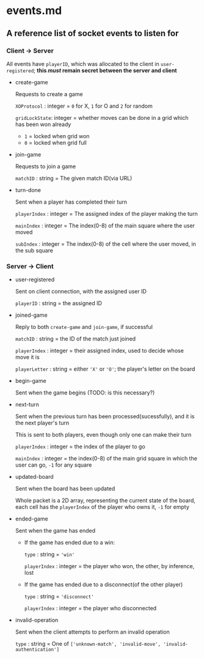 # events.md
## A reference list of socket events to listen for

### Client -> Server
All events have `playerID`, which was allocated to the client in `user-registered`; **this _must_ remain secret between the server and client**
 - create-game
   
   Requests to create a game
   
   `XOProtocol` : integer = `0` for X, `1` for O and `2` for random
   
   `gridLockState`: integer = whether moves can be done in a grid which has been won already
    - `1` = locked when grid won
    - `0` = locked when grid full
   
 - join-game
   
   Requests to join a game
   
   `matchID` : string = The given match ID(via URL)
   
 - turn-done
   
   Sent when a player has completed their turn
   
   `playerIndex` : integer = The assigned index of the player making the turn
   
   `mainIndex` : integer = The index(0-8) of the main square where the user moved
   
   `subIndex` : integer = The index(0-8) of the cell where the user moved, in the sub square
   
### Server -> Client
 - user-registered
 
   Sent on client connection, with the assigned user ID
   
   `playerID` : string = the assigned ID
   
 - joined-game
   
   Reply to both `create-game` and `join-game`, if successful
   
   `matchID` : string = the ID of the match just joined
   
   `playerIndex` : integer = their assigned index, used to decide whose move it is
   
   `playerLetter` : string = either `'X'` or `'O'`; the player's letter on the board
   
 - begin-game
   
   Sent when the game begins (TODO: is this necessary?)
   
 - next-turn
   
   Sent when the previous turn has been processed(sucessfully), and it is the next player's turn
   
   This is sent to both players, even though only one can make their turn
   
   `playerIndex` : integer = the index of the player to go
   
   `mainIndex` : integer = the index(0-8) of the main grid square in which the user can go, `-1` for any square
   
 - updated-board
   
   Sent when the board has been updated
   
   Whole packet is a 2D array, representing the current state of the board, each cell has the `playerIndex` of the player who owns it, `-1` for empty
   
 - ended-game
   
   Sent when the game has ended
    - If the game has ended due to a win:
     
      `type` : string = `'win'`
     
      `playerIndex` : integer = the player who won, the other, by inference, lost
     
    - If the game has ended due to a disconnect(of the other player)
      
      `type` : string = `'disconnect'`
      
      `playerIndex` : integer = the player who disconnected

 - invalid-operation
 
   Sent when the client attempts to perform an invalid operation

   `type` : string = One of `['unknown-match', 'invalid-move', 'invalid-authentication']`
